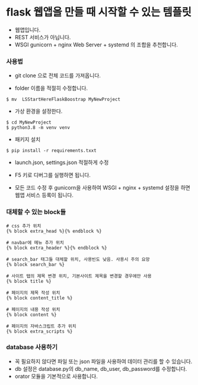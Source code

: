 # flask 웹앱을 만들 때 시작할 수 있는 템플릿
- 웹앱입니다.
- REST 서비스가 아닙니다.
- WSGI gunicorn + nginx Web Server + systemd 의 조합을 추천합니다.

### 사용법
- git clone 으로 전체 코드를 가져옵니다.

- folder 이름을 적절히 수정합니다. 
```{.bash}
$ mv  LSStartHereFlaskBoostrap MyNewProject
```

- 가상 환경을 설정한다.
```{.bash}
$ cd MyNewProject
$ python3.8 -m venv venv   
```

- 패키지 설치
```{.bash}
$ pip install -r requirements.txxt
```

- launch.json, settings.json 적절하게 수정
- F5 키로 디버그를 실행하면 됩니다. 

- 모든 코드 수정 후 gunicorn을 사용하여 WSGI + nginx + systemd 설정을 하면 웹앱 서비스 등록이 됩니다.

### 대체할 수 있는 block들
```{.python}
# css 추가 위치
{% block extra_head %}{% endblock %}            

# navbar에 메뉴 추가 위치
{% block extra_header %}{% endblock %}          

# search_bar 태그들 대체할 위치, 사용빈도 낮음. 사용시 주의 요망
{% block search_bar %}                          

# 사이트 탭의 제목 변경 위치, 기본사이트 제목을 변경할 경우에만 사용
{% block title %}

# 페이지의 제목 작성 위치
{% block content_title %}

# 페이지의 내용 작성 위치
{% block content %}

# 페이지의 자바스크립트 추가 위치
{% block extra_scripts %}
```

### database 사용하기
- 꼭 필요하지 않다면 파일 또는 json 파일을 사용하여 데이터 관리를 할 수 있습니다.
- db 설정은 database.py의 db_name, db_user, db_password를 수정합니다.
- orator 모듈을 기본적으로 사용합니다.